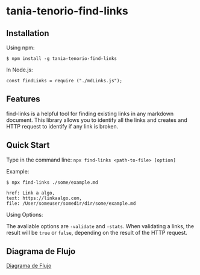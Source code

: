 # tania-tenorio-find-links

## Installation

Using npm:

`$ npm install -g tania-tenorio-find-links`

In Node.js:

`const findLinks = require ("./mdLinks.js");`

## Features

find-links is a helpful tool for finding existing links in any markdown document. This library allows you to identify all the links and creates and HTTP request to identify if any link is broken.

## Quick Start

Type in the command line:
`npx find-links <path-to-file> [option]`

Example:

`$ npx find-links ./some/example.md`

    href: Link a algo,
    text: https://linkaalgo.com,
    file: /User/someuser/somedir/dir/some/example.md

Using Options:

The avaliable options are `-validate` and `-stats`. When validating a links, the result will be `true` or `false`, depending on the result of the HTTP request.

## Diagrama de Flujo

[Diagrama de Flujo](https://www.lucidchart.com/invitations/accept/ea6a44c0-742c-4fd9-88f3-7129bfff5937)
